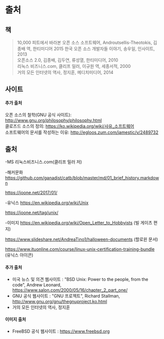 # 출처

## 책

> 10,000 피트에서 바라본 오픈 소스 소프트웨어, Androutsellis-Theotokis, 김종배 역, 한티미디어 2015
> 한국 오픈 소스 개발자들 이야기, 송우일, 인사이트, 2013  
> 오픈소스 2.0, 김종배, 김두연, 류성열, 한티미디어, 2010  
> 리눅스 비즈니스.com, 클리프 밀러, 이규원 역, 세종서적, 2000  
> 거의 모든 인터넷의 역사, 정지훈, 메디치미디어, 2014  

## 사이트

>


#### 추가 출처
오픈 소스의 철학(GNU 공식 사이트): http://www.gnu.org/philosophy/philosophy.html    
   클로즈드 소스의 정의: https://ko.wikipedia.org/wiki/사유_소프트웨어    
   소프트웨어의 문서를 작성하는 이유: http://egloos.zum.com/jamestic/v/2489732

## 출처

-MS
리눅스비즈니스.com(클리프 밀러 저)

-해커문화
https://github.com/ganadist/catb/blob/master/md/01_brief_history.markdown

https://joone.net/2017/01/

-유닉스
https://en.wikipedia.org/wiki/Unix

https://joone.net/tag/unix/

-이미지
https://en.wikipedia.org/wiki/Open_Letter_to_Hobbyists
(빌 게이츠 편지)

https://www.slideshare.net/AndreaTino1/halloween-documents
 (할로윈 문서)

https://www.ituonline.com/course/linux-unix-certification-training-bundle
(유닉스 아이콘)


#### 추가 출처
- 미국 뉴스 및 의견 웹사이트 : "BSD Unix: Power to the people, from the code", Andrew Leonard, https://www.salon.com/2000/05/16/chapter_2_part_one/
- GNU 공식 웹사이트 : "GNU 프로젝트", Richard Stallman, http://www.gnu.org/gnu/thegnuproject.ko.html
- 거의 모든 인터넷의 역사, 정지훈

#### 이미지 출처
- FreeBSD 공식 웹사이트 : https://www.freebsd.org

<!-- 출처 : http://www.bloter.net/archives/209318 -->

<!--
출처
https://en.wikipedia.org/wiki/Cygnus_Solutions
https://byline.network/2016/04/1-95/
 -->
 <!--출처 : https://www.gnu.org/philosophy/free-software-for-freedom.ko.html -->
